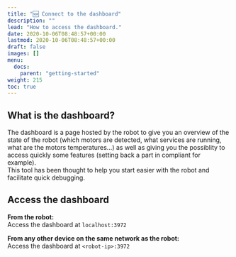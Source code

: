 ```yaml
---
title: "🆕 Connect to the dashboard"
description: ""
lead: "How to access the dashboard."
date: 2020-10-06T08:48:57+00:00
lastmod: 2020-10-06T08:48:57+00:00
draft: false
images: []
menu:
  docs:
    parent: "getting-started"
weight: 215
toc: true
---
```


## What is the dashboard?

The dashboard is a page hosted by the robot to give you an overview of the state of the robot (which motors are detected, what services are running, what are the motors temperatures...) as well as giving you the possiblity to access quickly some features (setting back a part in compliant for example).  
This tool has been thought to help you start easier with the robot and facilitate quick debugging.

## Access the dashboard

**From the robot:**  
Access the dashboard at `localhost:3972`

**From any other device on the same network as the robot:**  
Access the dashboard at `<robot-ip>:3972`